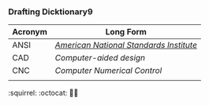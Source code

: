 ### **Drafting Dicktionary9**

**Acronym**  |  **Long Form**
---------|------------
ANSI     |  _[American National Standards Institute](https://www.ansi.org/)_    
CAD      |  _Computer-aided design_       
CNC      |  _Computer Numerical Control_
         | 

:squirrel: :octocat: :space_invader::dog: 
